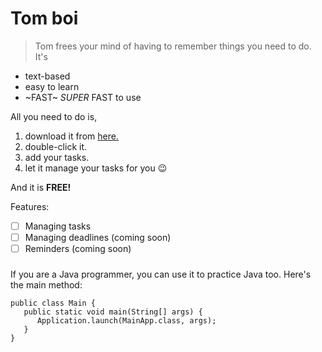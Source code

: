 # Tom boi


> Tom frees your mind of having to remember things you need to do. It's

* text-based
* easy to learn
* ~FAST~ *SUPER* FAST to use

All you need to do is,

1. download it from [here.](https://github.com/GCheeYang/ip)
1. double-click it.
1. add your tasks.
1. let it manage your tasks for you 😉

And it is **FREE!**

Features:

- [ ] Managing tasks  
- [ ] Managing deadlines (coming soon)
- [ ] Reminders (coming soon)

###

If you are a Java programmer, you can use it to practice Java too. Here's the main method: 

```
public class Main {
   public static void main(String[] args) {
      Application.launch(MainApp.class, args);
   }
}
```
